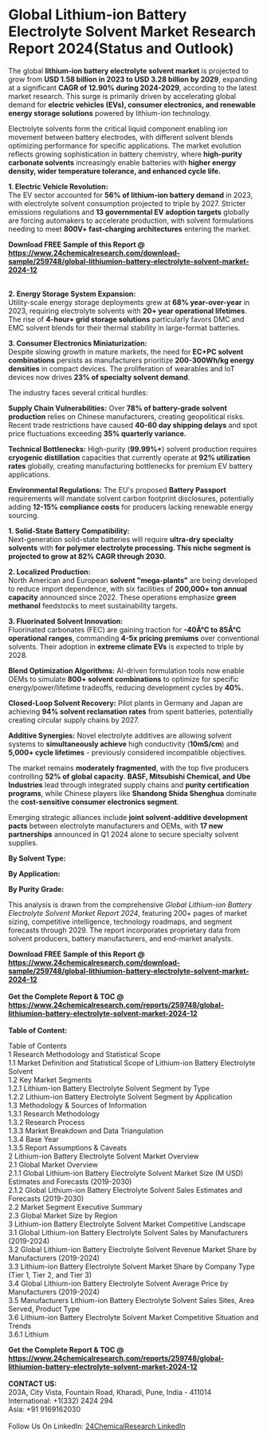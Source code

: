 <h1>Global Lithium-ion Battery Electrolyte Solvent Market Research Report 2024(Status and Outlook)</h1><p>The global <strong>lithium-ion battery electrolyte solvent market</strong> is projected to grow from <strong>USD 1.58 billion in 2023 to USD 3.28 billion by 2029</strong>, expanding at a significant <strong>CAGR of 12.90% during 2024-2029</strong>, according to the latest market research. This surge is primarily driven by accelerating global demand for <strong>electric vehicles (EVs), consumer electronics, and renewable energy storage solutions</strong> powered by lithium-ion technology.</p><p>Electrolyte solvents form the critical liquid component enabling ion movement between battery electrodes, with different solvent blends optimizing performance for specific applications. The market evolution reflects growing sophistication in battery chemistry, where <strong>high-purity carbonate solvents</strong> increasingly enable batteries with <strong>higher energy density, wider temperature tolerance, and enhanced cycle life.</strong></p><p><strong>1. Electric Vehicle Revolution:</strong><br>
The EV sector accounted for <strong>56% of lithium-ion battery demand</strong> in 2023, with electrolyte solvent consumption projected to triple by 2027. Stricter emissions regulations and <strong>13 governmental EV adoption targets</strong> globally are forcing automakers to accelerate production, with solvent formulations needing to meet <strong>800V+ fast-charging architectures</strong> entering the market.</p><div><b>Download FREE Sample of this Report @ 
            <a href="https://www.24chemicalresearch.com/download-sample/259748/global-lithiumion-battery-electrolyte-solvent-market-2024-12">
            https://www.24chemicalresearch.com/download-sample/259748/global-lithiumion-battery-electrolyte-solvent-market-2024-12</a></b></div><br><p><strong>2. Energy Storage System Expansion:</strong><br>
Utility-scale energy storage deployments grew at <strong>68% year-over-year</strong> in 2023, requiring electrolyte solvents with <strong>20+ year operational lifetimes</strong>. The rise of <strong>4-hour+ grid storage solutions</strong> particularly favors DMC and EMC solvent blends for their thermal stability in large-format batteries.</p><p><strong>3. Consumer Electronics Miniaturization:</strong><br>
Despite slowing growth in mature markets, the need for <strong>EC+PC solvent combinations</strong> persists as manufacturers prioritize <strong>200-300Wh/kg energy densities</strong> in compact devices. The proliferation of wearables and IoT devices now drives <strong>23% of specialty solvent demand</strong>.</p><p>The industry faces several critical hurdles:</p><p><strong>Supply Chain Vulnerabilities:</strong> Over <strong>78% of battery-grade solvent production</strong> relies on Chinese manufacturers, creating geopolitical risks. Recent trade restrictions have caused <strong>40-60 day shipping delays</strong> and spot price fluctuations exceeding <strong>35% quarterly variance.</strong></p><p><strong>Technical Bottlenecks:</strong> High-purity (<strong>99.99%+</strong>) solvent production requires <strong>cryogenic distillation</strong> capacities that currently operate at <strong>92% utilization rates</strong> globally, creating manufacturing bottlenecks for premium EV battery applications.</p><p><strong>Environmental Regulations:</strong> The EU's proposed <strong>Battery Passport</strong> requirements will mandate solvent carbon footprint disclosures, potentially adding <strong>12-15% compliance costs</strong> for producers lacking renewable energy sourcing.</p><p><strong>1. Solid-State Battery Compatibility:</strong><br>
Next-generation solid-state batteries will require <strong>ultra-dry specialty solvents</strong> with <strong> for polymer electrolyte processing. This niche segment is projected to grow at <strong>82% CAGR</strong> through 2030.</strong></p><p><strong>2. Localized Production:</strong><br>
North American and European <strong>solvent "mega-plants"</strong> are being developed to reduce import dependence, with six facilities of <strong>200,000+ ton annual capacity</strong> announced since 2022. These operations emphasize <strong>green methanol</strong> feedstocks to meet sustainability targets.</p><p><strong>3. Fluorinated Solvent Innovation:</strong><br>
Fluorinated carbonates (FEC) are gaining traction for <strong>-40Â°C to 85Â°C operational ranges</strong>, commanding <strong>4-5x pricing premiums</strong> over conventional solvents. Their adoption in <strong>extreme climate EVs</strong> is expected to triple by 2028.</p><p><strong>Blend Optimization Algorithms:</strong> AI-driven formulation tools now enable OEMs to simulate <strong>800+ solvent combinations</strong> to optimize for specific energy/power/lifetime tradeoffs, reducing development cycles by <strong>40%.</strong></p><p><strong>Closed-Loop Solvent Recovery:</strong> Pilot plants in Germany and Japan are achieving <strong>94% solvent reclamation rates</strong> from spent batteries, potentially creating circular supply chains by 2027.</p><p><strong>Additive Synergies:</strong> Novel electrolyte additives are allowing solvent systems to <strong>simultaneously achieve</strong> high conductivity (<strong>10mS/cm</strong>) and <strong>5,000+ cycle lifetimes</strong> - previously considered incompatible objectives.</p><p>The market remains <strong>moderately fragmented</strong>, with the top five producers controlling <strong>52% of global capacity</strong>. <strong>BASF, Mitsubishi Chemical, and Ube Industries</strong> lead through integrated supply chains and <strong>purity certification programs</strong>, while Chinese players like <strong>Shandong Shida Shenghua</strong> dominate the <strong>cost-sensitive consumer electronics segment</strong>.</p><p>Emerging strategic alliances include <strong>joint solvent-additive development pacts</strong> between electrolyte manufacturers and OEMs, with <strong>17 new partnerships</strong> announced in Q1 2024 alone to secure specialty solvent supplies.</p><p><strong>By Solvent Type:</strong></p><p><strong>By Application:</strong></p><p><strong>By Purity Grade:</strong></p><p>This analysis is drawn from the comprehensive <em>Global Lithium-ion Battery Electrolyte Solvent Market Report 2024</em>, featuring 200+ pages of market sizing, competitive intelligence, technology roadmaps, and segment forecasts through 2029. The report incorporates proprietary data from solvent producers, battery manufacturers, and end-market analysts.</p><div><b>Download FREE Sample of this Report @ 
            <a href="https://www.24chemicalresearch.com/download-sample/259748/global-lithiumion-battery-electrolyte-solvent-market-2024-12">
            https://www.24chemicalresearch.com/download-sample/259748/global-lithiumion-battery-electrolyte-solvent-market-2024-12</a></b></div><br><div><b>Get the Complete Report & TOC @ 
            <a href="https://www.24chemicalresearch.com/reports/259748/global-lithiumion-battery-electrolyte-solvent-market-2024-12">
            https://www.24chemicalresearch.com/reports/259748/global-lithiumion-battery-electrolyte-solvent-market-2024-12</a></b></div><br>
            <b>Table of Content:</b><p>Table of Contents<br />
1 Research Methodology and Statistical Scope<br />
1.1 Market Definition and Statistical Scope of Lithium-ion Battery Electrolyte Solvent<br />
1.2 Key Market Segments<br />
1.2.1 Lithium-ion Battery Electrolyte Solvent Segment by Type<br />
1.2.2 Lithium-ion Battery Electrolyte Solvent Segment by Application<br />
1.3 Methodology & Sources of Information<br />
1.3.1 Research Methodology<br />
1.3.2 Research Process<br />
1.3.3 Market Breakdown and Data Triangulation<br />
1.3.4 Base Year<br />
1.3.5 Report Assumptions & Caveats<br />
2 Lithium-ion Battery Electrolyte Solvent Market Overview<br />
2.1 Global Market Overview<br />
2.1.1 Global Lithium-ion Battery Electrolyte Solvent Market Size (M USD) Estimates and Forecasts (2019-2030)<br />
2.1.2 Global Lithium-ion Battery Electrolyte Solvent Sales Estimates and Forecasts (2019-2030)<br />
2.2 Market Segment Executive Summary<br />
2.3 Global Market Size by Region<br />
3 Lithium-ion Battery Electrolyte Solvent Market Competitive Landscape<br />
3.1 Global Lithium-ion Battery Electrolyte Solvent Sales by Manufacturers (2019-2024)<br />
3.2 Global Lithium-ion Battery Electrolyte Solvent Revenue Market Share by Manufacturers (2019-2024)<br />
3.3 Lithium-ion Battery Electrolyte Solvent Market Share by Company Type (Tier 1, Tier 2, and Tier 3)<br />
3.4 Global Lithium-ion Battery Electrolyte Solvent Average Price by Manufacturers (2019-2024)<br />
3.5 Manufacturers Lithium-ion Battery Electrolyte Solvent Sales Sites, Area Served, Product Type<br />
3.6 Lithium-ion Battery Electrolyte Solvent Market Competitive Situation and Trends<br />
3.6.1 Lithium</p><div><b>Get the Complete Report & TOC @ 
            <a href="https://www.24chemicalresearch.com/reports/259748/global-lithiumion-battery-electrolyte-solvent-market-2024-12">
            https://www.24chemicalresearch.com/reports/259748/global-lithiumion-battery-electrolyte-solvent-market-2024-12</a></b></div><br><b>CONTACT US:</b><br>
            203A, City Vista, Fountain Road, Kharadi, Pune, India - 411014<br>
            International: +1(332) 2424 294<br>
            Asia: +91 9169162030 <br><br>
            Follow Us On LinkedIn: <a href="https://www.linkedin.com/company/24chemicalresearch/">24ChemicalResearch LinkedIn</a>